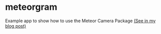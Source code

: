 # meteorgram
Example app to show how to use the Meteor Camera Package [(See in my blog post)](http://lucasmunhoz.com/blog/meteor/camera/2015/03/23/taking-pictures-with-meteor.html)
